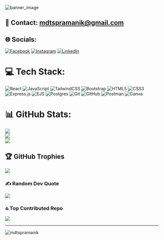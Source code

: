 ![banner_image](https://github.com/user-attachments/assets/86589321-7acc-4463-9cfd-5fef028753d7)

## 📧 Contact: [mdtspramanik@gmail.com](mailto:mdtspramanik@gmail.com)

## 🌐 Socials:
[![Facebook](https://img.shields.io/badge/Facebook-%231877F2.svg?logo=Facebook&logoColor=white)](https://facebook.com/mdtspramanik) [![Instagram](https://img.shields.io/badge/Instagram-%23E4405F.svg?logo=Instagram&logoColor=white)](https://instagram.com/mdtspramanik) [![LinkedIn](https://img.shields.io/badge/LinkedIn-%230077B5.svg?logo=linkedin&logoColor=white)](https://linkedin.com/in/mdtspramanik) 

# 💻 Tech Stack:
![React](https://img.shields.io/badge/react-%2320232a.svg?style=for-the-badge&logo=react&logoColor=%2361DAFB) ![JavaScript](https://img.shields.io/badge/javascript-%23323330.svg?style=for-the-badge&logo=javascript&logoColor=%23F7DF1E) ![TailwindCSS](https://img.shields.io/badge/tailwindcss-%2338B2AC.svg?style=for-the-badge&logo=tailwind-css&logoColor=white) ![Bootstrap](https://img.shields.io/badge/bootstrap-%238511FA.svg?style=for-the-badge&logo=bootstrap&logoColor=white) ![HTML5](https://img.shields.io/badge/html5-%23E34F26.svg?style=for-the-badge&logo=html5&logoColor=white) ![CSS3](https://img.shields.io/badge/css3-%231572B6.svg?style=for-the-badge&logo=css3&logoColor=white) ![Express.js](https://img.shields.io/badge/express.js-%23404d59.svg?style=for-the-badge&logo=express&logoColor=%2361DAFB) ![EJS](https://img.shields.io/badge/ejs-%23B4CA65.svg?style=for-the-badge&logo=ejs&logoColor=black) ![Postgres](https://img.shields.io/badge/postgres-%23316192.svg?style=for-the-badge&logo=postgresql&logoColor=white) ![Git](https://img.shields.io/badge/git-%23F05033.svg?style=for-the-badge&logo=git&logoColor=white) ![GitHub](https://img.shields.io/badge/github-%23121011.svg?style=for-the-badge&logo=github&logoColor=white) ![Postman](https://img.shields.io/badge/Postman-FF6C37?style=for-the-badge&logo=postman&logoColor=white) ![Canva](https://img.shields.io/badge/Canva-%2300C4CC.svg?style=for-the-badge&logo=Canva&logoColor=white)
# 📊 GitHub Stats:
![](https://github-readme-stats.vercel.app/api?username=mdtspramanik&theme=default&hide_border=false&include_all_commits=false&count_private=false)<br/>
![](https://github-readme-streak-stats.herokuapp.com/?user=mdtspramanik&theme=default&hide_border=false)<br/>
![](https://github-readme-stats.vercel.app/api/top-langs/?username=mdtspramanik&theme=default&hide_border=false&include_all_commits=false&count_private=false&layout=compact)

## 🏆 GitHub Trophies
![](https://github-profile-trophy.vercel.app/?username=mdtspramanik&theme=default&no-frame=false&no-bg=false&margin-w=4)

### ✍️ Random Dev Quote
![](https://quotes-github-readme.vercel.app/api?type=horizontal&theme=radical)

### 🔝 Top Contributed Repo
![](https://github-contributor-stats.vercel.app/api?username=mdtspramanik&limit=5&theme=default&combine_all_yearly_contributions=true)

---
<p align="left"> <img src="https://komarev.com/ghpvc/?username=mdtspramanik&label=Profile%20views&color=0e75b6&style=flat" alt="mdtspramanik" /> </p>

<!-- Proudly created with GPRM ( https://gprm.itsvg.in ) -->
